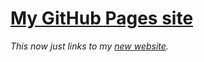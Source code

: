 # [My GitHub Pages site](https://fflopsi.github.io)

*This now just links to my [new website](https://florian-frauenfelder.ch/coding/).*